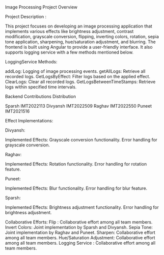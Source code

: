 Image Processing Project Overview


Project Description :

This project focuses on developing an image processing application that implements various effects like brightness adjustment, contrast modification, grayscale conversion, flipping, inverting colors, rotation, sepia tone application, sharpening, hue/saturation adjustment, and blurring. The frontend is built using Angular to provide a user-friendly interface. It also supports logging service with a few methods mentioned below.

LoggingService Methods:

addLog: Logging of image processing events.
getAllLogs: Retrieve all recorded logs.
GetLogsByEffect: Filter logs based on the applied effect.
ClearLogs: Clear all recorded logs.
GetLogsBetweenTimeStamps: Retrieve logs within specified time intervals.


Backend Contributions Distribution

Sparsh IMT2022113
Divyansh IMT2022509
Raghav IMT2022550
Puneet IMT2021516


Effect Implementations:

Divyansh:

Implemented Effects:
Grayscale conversion functionality.
Error handling for grayscale conversion.

Raghav:

Implemented Effects:
Rotation functionality.
Error handling for rotation feature.

Puneet:

Implemented Effects:
Blur functionality.
Error handling for blur feature.


Sparsh:

Implemented Effects:
Brightness adjustment functionality.
Error handling for brightness adjustment.

Collaborative Efforts:
Flip : Collaborative effort among all team members.
Invert Colors: Joint implementation by Sparsh and Divyansh.
Sepia Tone: Joint implementation by Raghav and Puneet.
Sharpen: Collaborative effort among all team members.
Hue/Saturation Adjustment: Collaborative effort among all team members.
Logging Service : Collaborative effort among all team members.
